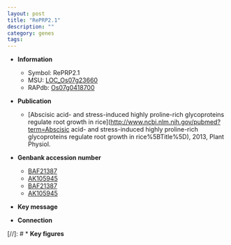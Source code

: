 ```yaml
---
layout: post
title: "RePRP2.1"
description: ""
category: genes
tags: 
---
```


* **Information**  
    + Symbol: RePRP2.1  
    + MSU: [LOC_Os07g23660](http://rice.uga.edu/cgi-bin/ORF_infopage.cgi?orf=LOC_Os07g23660)  
    + RAPdb: [Os07g0418700](http://rapdb.dna.affrc.go.jp/viewer/gbrowse_details/irgsp1?name=Os07g0418700)  

* **Publication**  
    + [Abscisic acid- and stress-induced highly proline-rich glycoproteins regulate root growth in rice](http://www.ncbi.nlm.nih.gov/pubmed?term=Abscisic acid- and stress-induced highly proline-rich glycoproteins regulate root growth in rice%5BTitle%5D), 2013, Plant Physiol.

* **Genbank accession number**  
    + [BAF21387](http://www.ncbi.nlm.nih.gov/nuccore/BAF21387)
    + [AK105945](http://www.ncbi.nlm.nih.gov/nuccore/AK105945)
    + [BAF21387](http://www.ncbi.nlm.nih.gov/nuccore/BAF21387)
    + [AK105945](http://www.ncbi.nlm.nih.gov/nuccore/AK105945)

* **Key message**  

* **Connection**  

[//]: # * **Key figures**  


